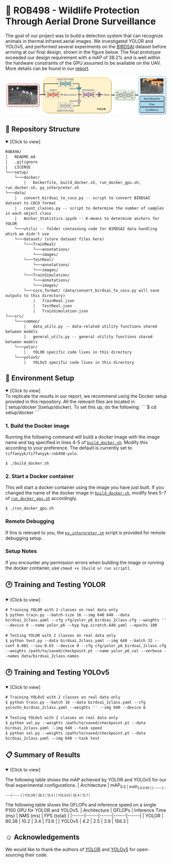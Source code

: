# :elephant: ROB498 - Wildlife Protection Through Aerial Drone Surveillance
The goal of our project was to build a detection system that can recognize animals in thermal infrared aerial images. We investigated YOLOR and YOLOv5, and performed several experiments on the [BIRDSAI](https://sites.google.com/view/elizabethbondi/dataset) dataset before arriving at our final design, shown in the figure below. The final prototype exceeded our design requirement with a mAP of 38.2\% and is well within the hardware constraints of the GPU assumed to be available on the UAV. More details can be found in our [report](assets/ROB498_Final_Report.pdf).
<p align="center"><img src="assets/design_diagram.png"/></p>

## :open_file_folder: Repository Structure 
<details open>
<summary>[Click to view]</summary>

```
ROB498/
│   README.md
|   .gitignore
|   LICENSE
└───setup/
    └───docker/
        |   Dockerfile, build_docker.sh, run_docker_gpu.sh, run_docker.sh, py_interpreter.sh
└───data/
    │   convert_birdsai_to_coco.py -- script to convert BIRDSAI dataset to COCO format
    |   count_classes.py -- script to determine the number of samples in each object class
    |   Anchor_Statistics.ipynb -- K-means to determine anchors for YOLOR
    └───utils/ -- folder containing code for BIRDSAI data handling which we didn't use
    └───dataset/ (store dataset files here)
        └───TrainReal/
            └───annotations/
            └───images/
        └───TestReal/
            └───annotations/
            └───images/
        └───TrainSimulation/
            └───annotations/
            └───images/
        └───coco_format/ (data/convert_birdsai_to_coco.py will save outputs to this directory)
            |   TrainReal.json
            |   TestReal.json
            |   TrainSimulation.json
└───src/
    └───common/
        |   data_utils.py -- data-related utility functions shared between models
        |   general_utils.py -- general utility functions shared between models
    └───yolor/
        |   YOLOR specific code lives in this directory
    └───yolov5/
        |   YOLOv5 specific code lives in this directory
```
</details>

## :hammer: Environment Setup
<details open>
<summary>[Click to view]</summary>
To replicate the results in our report, we recommend using the Docker setup provided in this repository. All the relevant files are located in [`setup/docker`](setup/docker). To set this up, do the following:
```
$ cd setup/docker
```

### 1. Build the Docker image
Running the following command will build a docker image with the image name and tag specified in lines 4-5 of [`build_docker.sh`](setup/docker/build_docker.sh#l4). Modify this according to your preference. The default is currently set to `tiffanyyk/tiffanyyk:rob498-yolo`.
```
$ ./build_docker.sh
```
### 2. Start a Docker container
This will start a docker container using the image you have just built. If you changed the name of the docker image in [`build_docker.sh`](setup/docker/build_docker.sh#l4), modify lines 5-7 of [`run_docker_gpu.sh`](setup/docker/run_docker_gpu.sh#l5) accordingly.

```
$ ./run_docker_gpu.sh
```

### Remote Debugging
If this is relevant to you, the [`py_interpreter.sh`](setup/docker/py_interpreter.sh) script is provided for remote debugging setup.

### Setup Notes
If you encounter any permission errors when building the image or running the docker container, use `chmod +x [build or run script]`.

</details>

## :clock2: Training and Testing YOLOR
<details open>
<summary>[Click to view]</summary>

```
# Training YOLOR with 2 classes on real data only
$ python train.py --batch-size 16 --img 640 640 --data birdsai_2class.yaml --cfg cfg/yolor_p6_birdsai_2class.cfg --weights '' --device 0 --name yolor_p6 --hyp hyp.scratch.640.yaml --epochs 100

# Testing YOLOR with 2 classes on real data only
$ python test.py --data birdsai_2class.yaml --img 640 --batch 32 --conf 0.001 --iou 0.65 --device 0 --cfg cfg/yolor_p6_birdsai_2class.cfg --weights /path/to/saved/checkpoint.pt --name yolor_p6_val --verbose --names data/birdsai_2class.names
```
</details>

## :clock2: Training and Testing YOLOv5
<details open>
<summary>[Click to view]</summary>

```
# Training YOLOv5 with 2 classes on real data only
$ python train.py --batch 16 --data birdsai_2class.yaml --cfg yolov5n_birdsai_2class.yaml --weights '' --img 640 --device 0

# Testing YOLOv5 with 2 classes on real data only
$ python val.py --weights /path/to/saved/checkpoint.pt --data birdsai_2class.yaml --img 640 --task speed
$ python val.py --weights /path/to/saved/checkpoint.pt --data birdsai_2class.yaml --img 640 --task test
```
</details>

## :clipboard: Summary of Results
<details open>
<summary>[Click to view]</summary>

The following table shows the mAP achieved by YOLOR and YOLOv5 for our final experimental configurations.
| Architecture | mAP<sub>0.5 | mAP<sub>0.5:0.95 |
|------|------|------|
| YOLOR | 38.2 | 13.4 |
| YOLOv5 | 35.4 | 12.7 |

The following table shows the GFLOPs and inference speed on a single P100 GPU for YOLOR and YOLOv5.
| Architecture | GFLOPs | Inference Time (ms) | NMS (ms) | FPS (total) |
|------|------|------|------|------|
| YOLOR | 80.38 | 10.2 | 3.4 | 73.6 |
| YOLOv5 | 4.2 | 2.5 | 3.9 | 156.3 |
</details>

## :relaxed: Acknowledgements
We would like to thank the authors of [YOLOR](https://github.com/WongKinYiu/yolor) and [YOLOv5](https://github.com/ultralytics/yolov5) for open-sourcing their code.
